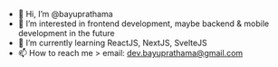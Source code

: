 - 👋 Hi, I’m @bayuprathama
- 👀 I’m interested in frontend development, maybe backend & mobile development in the future
- 🌱 I’m currently learning ReactJS, NextJS, SvelteJS
- 📫 How to reach me > email: dev.bayuprathama@gmail.com

<!---
bayuprathama/bayuprathama is a ✨ special ✨ repository because its `README.md` (this file) appears on your GitHub profile.
You can click the Preview link to take a look at your changes.
--->
